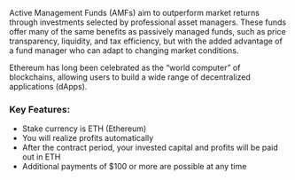 Active Management Funds (AMFs) aim to outperform market returns through investments selected by professional asset managers. These funds offer many of the same benefits as passively managed funds, such as price transparency, liquidity, and tax efficiency, but with the added advantage of a fund manager who can adapt to changing market conditions.

Ethereum has long been celebrated as the “world computer” of blockchains, allowing users to build a wide range of decentralized applications (dApps).

### Key Features:
- Stake currency is ETH (Ethereum)
- You will realize profits automatically
- After the contract period, your invested capital and profits will be paid out in ETH
- Additional payments of $100 or more are possible at any time